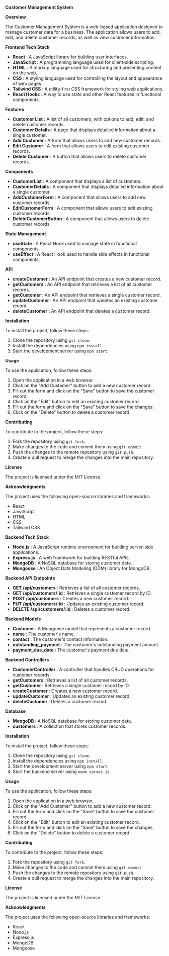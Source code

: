 **Customer Management System**

**Overview**

The Customer Management System is a web-based application designed to manage customer data for a business. The application allows users to add, edit, and delete customer records, as well as view customer information.

**Frontend Tech Stack**

* **React** : A JavaScript library for building user interfaces.
* **JavaScript** : A programming language used for client-side scripting.
* **HTML** : A markup language used for structuring and presenting content on the web.
* **CSS** : A styling language used for controlling the layout and appearance of web pages.
* **Tailwind CSS** : A utility-first CSS framework for styling web applications.
* **React Hooks** : A way to use state and other React features in functional components.

**Features**

* **Customer List** : A list of all customers, with options to add, edit, and delete customer records.
* **Customer Details** : A page that displays detailed information about a single customer.
* **Add Customer** : A form that allows users to add new customer records.
* **Edit Customer** : A form that allows users to edit existing customer records.
* **Delete Customer** : A button that allows users to delete customer records.

**Components**

* **CustomerList** : A component that displays a list of customers.
* **CustomerDetails** : A component that displays detailed information about a single customer.
* **AddCustomerForm** : A component that allows users to add new customer records.
* **EditCustomerForm** : A component that allows users to edit existing customer records.
* **DeleteCustomerButton** : A component that allows users to delete customer records.

**State Management**

* **useState** : A React Hook used to manage state in functional components.
* **useEffect** : A React Hook used to handle side effects in functional components.

**API**

* **createCustomer** : An API endpoint that creates a new customer record.
* **getCustomers** : An API endpoint that retrieves a list of all customer records.
* **getCustomer** : An API endpoint that retrieves a single customer record.
* **updateCustomer** : An API endpoint that updates an existing customer record.
* **deleteCustomer** : An API endpoint that deletes a customer record.

**Installation**

To install the project, follow these steps:

1. Clone the repository using `git clone`.
2. Install the dependencies using `npm install`.
3. Start the development server using `npm start`.

**Usage**

To use the application, follow these steps:

1. Open the application in a web browser.
2. Click on the "Add Customer" button to add a new customer record.
3. Fill out the form and click on the "Save" button to save the customer record.
4. Click on the "Edit" button to edit an existing customer record.
5. Fill out the form and click on the "Save" button to save the changes.
6. Click on the "Delete" button to delete a customer record.

**Contributing**

To contribute to the project, follow these steps:

1. Fork the repository using `git fork`.
2. Make changes to the code and commit them using `git commit`.
3. Push the changes to the remote repository using `git push`.
4. Create a pull request to merge the changes into the main repository.

**License**

The project is licensed under the MIT License.

**Acknowledgments**

The project uses the following open-source libraries and frameworks:

* React
* JavaScript
* HTML
* CSS
* Tailwind CSS





**Backend Tech Stack**

* **Node.js** : A JavaScript runtime environment for building server-side applications.
* **Express.js** : A web framework for building RESTful APIs.
* **MongoDB** : A NoSQL database for storing customer data.
* **Mongoose** : An Object Data Modeling (ODM) library for MongoDB.

**Backend API Endpoints**

* **GET /api/customers** : Retrieves a list of all customer records.
* **GET /api/customers/:id** : Retrieves a single customer record by ID.
* **POST /api/customers** : Creates a new customer record.
* **PUT /api/customers/:id** : Updates an existing customer record.
* **DELETE /api/customers/:id** : Deletes a customer record.

**Backend Models**

* **Customer** : A Mongoose model that represents a customer record.
* **name** : The customer's name.
* **contact** : The customer's contact information.
* **outstanding_payment** : The customer's outstanding payment amount.
* **payment_due_date** : The customer's payment due date.

**Backend Controllers**

* **CustomerController** : A controller that handles CRUD operations for customer records.
* **getCustomers** : Retrieves a list of all customer records.
* **getCustomer** : Retrieves a single customer record by ID.
* **createCustomer** : Creates a new customer record.
* **updateCustomer** : Updates an existing customer record.
* **deleteCustomer** : Deletes a customer record.

**Database**

* **MongoDB** : A NoSQL database for storing customer data.
* **customers** : A collection that stores customer records.

**Installation**

To install the project, follow these steps:

1. Clone the repository using `git clone`.
2. Install the dependencies using `npm install`.
3. Start the development server using `npm start`.
4. Start the backend server using `node server.js`.

**Usage**

To use the application, follow these steps:

1. Open the application in a web browser.
2. Click on the "Add Customer" button to add a new customer record.
3. Fill out the form and click on the "Save" button to save the customer record.
4. Click on the "Edit" button to edit an existing customer record.
5. Fill out the form and click on the "Save" button to save the changes.
6. Click on the "Delete" button to delete a customer record.

**Contributing**

To contribute to the project, follow these steps:

1. Fork the repository using `git fork`.
2. Make changes to the code and commit them using `git commit`.
3. Push the changes to the remote repository using `git push`.
4. Create a pull request to merge the changes into the main repository.

**License**

The project is licensed under the MIT License.

**Acknowledgments**

The project uses the following open-source libraries and frameworks:

* React
* Node.js
* Express.js
* MongoDB
* Mongoose

